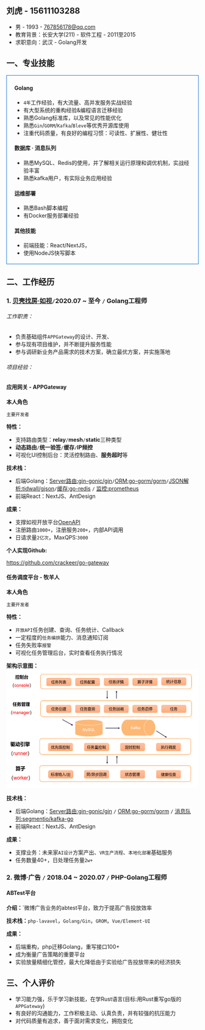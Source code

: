 ## 刘虎 - 15611103288
- 男 - 1993 - 767856178@qq.com 
- 教育背景：长安大学(211) - 软件工程 - 2011至2015
- 求职意向：武汉 - Golang开发

## 一、专业技能

<div style="border:1px solid gray;padding:5px 20px;border-color:#0066cc">

#### **Golang**

- `4年`工作经验，有大流量、高并发服务实战经验
- 有大型系统的重构经验&编程语言迁移经验
- 熟悉Golang标准库，以及常见的性能优化
- 熟悉`Gin`/`GORM`/`Kafka`/`Bleve`等优秀开源库使用
- 注重代码质量，有良好的编程习惯：可读性、扩展性、健壮性

#### **数据库 · 消息队列**

- 熟悉MySQL、Redis的使用，并了解相关运行原理和调优机制，实战经验丰富
- 熟悉kafka用户，有实际业务应用经验

#### **运维部署**

- 熟悉Bash脚本编程
- 有Docker服务部署经验

#### **其他技能**

- 前端技能：React/NextJS，
- 使用NodeJS快写脚本

</div>


## 二、工作经历

### 1. [贝壳找房·如视](https://home.realsee.com/)`/`2020.07 ~ 至今 `/` Golang工程师

###### 工作职责：

- 负责基础组件`APPGateway`的设计、开发、
- 参与现有项目维护，并不断提升服务性能
- 参与调研新业务产品需求的技术方案，确立最优方案，并实施落地

###### 项目经验：

<!-- tabs:start -->

#### **应用网关 - APPGateway**

**本人角色**

`主要开发者`

**特性：**
- 支持路由类型：**relay**`/`**mesh**`/`**static**三种类型
- **动态路由**`/`**统一验签**`/`**缓存**`/`**IP频控**
- 可视化UI控制后台：灵活控制路由、**服务超时**等

**技术栈：**

- 后端Golang：[Server路由:gin-gonic/gin](https://github.com/gin-gonic/gin)`/`[ORM:go-gorm/gorm](https://github.com/go-gorm/gorm)`/`[JSON解析:tidwall/gjson](https://github.com/tidwall/gjson)`/`[缓存:go-redis](http://github.com/go-redis/redis/v8) `/` [监控:prometheus](http://github.com/prometheus/client_golang) 
- 前端React：NextJS、AntDesign

**成果：**
- 支撑如视开放平台[OpenAPI](https://open-platform.realsee.com/developer/open/api#/)
- 注册路由`1000+`，注册服务`200+`，内部API调用
- 日请求量`2亿次`，MaxQPS:`3000`

**个人实现Github:**

https://github.com/crackeer/go-gateway

#### **任务调度平台 - 牧羊人**


**本人角色**

`主要开发者`

**特性：**
- `开放API`任务创建、查询、任务统计、Callback
- 一定程度的`任务编排`能力、消息通知订阅
- 任务失败率`报警`
- 可视化任务管理后台，实时查看任务执行情况

**架构示意图：**
<img src="/images/shepherd.png" height="310px" width="530px"/>

**技术栈：**

- 后端Golang：[Server路由:gin-gonic/gin](https://github.com/gin-gonic/gin) `/` [ORM:go-gorm/gorm](https://github.com/go-gorm/gorm) `/` [消息队列:segmentio/kafka-go](https://github.com/segmentio/kafka-go) 
- 前端React：NextJS、AntDesign

**成果：**
- 支撑业务：未来家`AI设计`方案产出、`VR生产流程`、`本地化部署`基础服务
- 任务数量40+，日处理任务量`2w+`

<!-- tabs:end -->

### 2. 微博·广告 `/` 2018.04 ~ 2020.07 `/` PHP-Golang工程师

<!-- tabs:start -->

#### **ABTest平台**

**介绍：**`微博广告业务的abtest平台，致力于提高广告投放效率

**技术栈：**`php-lavavel`，`Golang/Gin`，`GROM`，`Vue/Element-UI`

**成果：**
- 后端重构，php迁移Golang，重写接口100+
- 成为衡量广告策略的重要平台
- 实验放量精细化管控，最大化降低由于实验给广告投放带来的经济损失

<!-- tabs:end -->

## 三、个人评价

- 学习能力强，乐于学习新技能，在学Rust语言(目标:用Rust重写go版的`APPGateway`)
- 有良好的沟通能力，工作积极主动、认真负责，并有较强的抗压能力
- 对代码质量有追求，善于面对需求变化，拥抱变化
